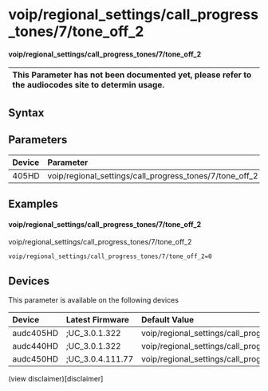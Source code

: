 ﻿---
description: voip/regional_settings/call_progress_tones/7/tone_off_2
search: false
---

# voip/regional_settings/call_progress_tones/7/tone_off_2

#### voip/regional_settings/call_progress_tones/7/tone_off_2


| This Parameter has not been documented yet, please refer to the audiocodes site to determin usage.  | 
| :--- |

## Syntax

## Parameters
|Device|Parameter|value|Description|
|:---|:---|:---|:---|
| 405HD | voip/regional_settings/call_progress_tones/7/tone_off_2 |  |  |

## Examples
#### voip/regional_settings/call_progress_tones/7/tone_off_2

voip/regional_settings/call_progress_tones/7/tone_off_2

```
voip/regional_settings/call_progress_tones/7/tone_off_2=0
```

## Devices
This parameter is available on the following devices

| Device | Latest Firmware | Default Value |
|:---|:---|:---|
| audc405HD | ;UC_3.0.1.322 | voip/regional_settings/call_progress_tones/7/tone_off_2=0 
| audc440HD | ;UC_3.0.1.322 | voip/regional_settings/call_progress_tones/7/tone_off_2=0 
| audc450HD | ;UC_3.0.4.111.77 | voip/regional_settings/call_progress_tones/7/tone_off_2=0 

(view disclaimer)[disclaimer]
